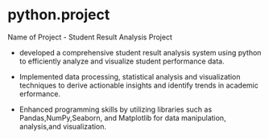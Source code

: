 # python.project
Name of Project - Student Result Analysis Project


* developed a comprehensive student result analysis system using python to efficiently analyze and visualize student performance data.

* Implemented data processing, statistical analysis and visualization techniques to derive actionable insights and identify trends in academic erformance.

* Enhanced programming skills by utilizing libraries such as Pandas,NumPy,Seaborn, and Matplotlib for data manipulation, analysis,and visualization.
